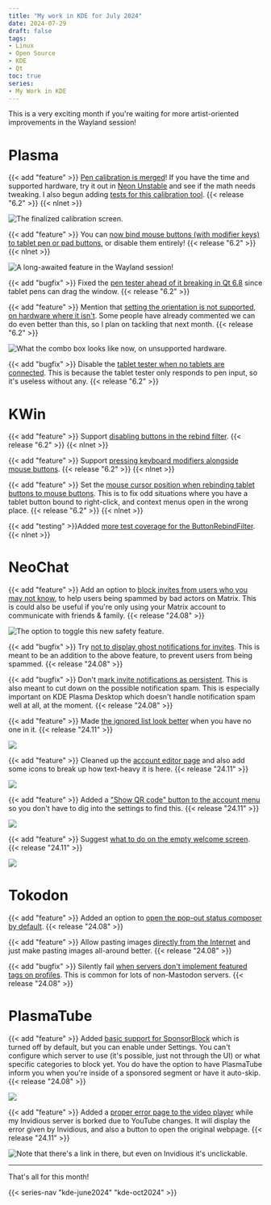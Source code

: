 ```yaml
---
title: "My work in KDE for July 2024"
date: 2024-07-29
draft: false
tags:
- Linux
- Open Source
- KDE
- Qt
toc: true
series:
- My Work in KDE
---
```


This is a very exciting month if you're waiting for more artist-oriented improvements in the Wayland session!

# Plasma

{{< add "feature" >}} [Pen calibration is merged](https://invent.kde.org/plasma/plasma-desktop/-/merge_requests/1833)! If you have the time and supported hardware, try it out in [Neon Unstable](https://neon.kde.org/download) and see if the math needs tweaking. I also begun adding [tests for this calibration tool](https://invent.kde.org/plasma/plasma-desktop/-/merge_requests/2374). {{< release "6.2" >}} {{< nlnet >}}

![The finalized calibration screen.](calibration.webp)

{{< add "feature" >}} You can [now bind mouse buttons (with modifier keys) to tablet pen or pad buttons](https://invent.kde.org/plasma/plasma-desktop/-/merge_requests/2384), or disable them entirely! {{< release "6.2" >}} {{< nlnet >}}

![A long-awaited feature in the Wayland session!](penbutton.webp)

{{< add "bugfix" >}} Fixed the [pen tester ahead of it breaking in Qt 6.8](https://invent.kde.org/plasma/plasma-desktop/-/merge_requests/2375) since tablet pens can drag the window. {{< release "6.2" >}}

{{< add "feature" >}} Mention that [setting the orientation is not supported, on hardware where it isn't](https://invent.kde.org/plasma/plasma-desktop/-/merge_requests/2400). Some people have already commented we can do even better than this, so I plan on tackling that next month. {{< release "6.2" >}}

![What the combo box looks like now, on unsupported hardware.](notsupported.webp)

{{< add "bugfix" >}} Disable the [tablet tester when no tablets are connected](https://invent.kde.org/plasma/plasma-desktop/-/merge_requests/2408). This is because the tablet tester only responds to pen input, so it's useless without any. {{< release "6.2" >}}

# KWin

{{< add "feature" >}} Support [disabling buttons in the rebind filter](https://invent.kde.org/plasma/kwin/-/merge_requests/6092). {{< release "6.2" >}} {{< nlnet >}}

{{< add "feature" >}} Support [pressing keyboard modifiers alongside mouse buttons](https://invent.kde.org/plasma/kwin/-/merge_requests/6095). {{< release "6.2" >}} {{< nlnet >}}

{{< add "feature" >}} Set the [mouse cursor position when rebinding tablet buttons to mouse buttons](https://invent.kde.org/plasma/kwin/-/merge_requests/6146). This is to fix odd situations where you have a tablet button bound to right-click, and context menus open in the wrong place. {{< release "6.2" >}} {{< nlnet >}}

{{< add "testing" >}}Added [more test coverage for the ButtonRebindFilter](https://invent.kde.org/plasma/kwin/-/merge_requests/6149). {{< nlnet >}}

# NeoChat

{{< add "feature" >}} Add an option to [block invites from users who you may not know](https://invent.kde.org/network/neochat/-/merge_requests/1819), to help users being spammed by bad actors on Matrix. This is could also be useful if you're only using your Matrix account to communicate with friends & family. {{< release "24.08" >}}

![The option to toggle this new safety feature.](invites.webp)

{{< add "bugfix" >}} Try [not to display ghost notifications for invites](https://invent.kde.org/network/neochat/-/merge_requests/1820). This is meant to be an addition to the above feature, to prevent users from being spammed. {{< release "24.08" >}}

{{< add "bugfix" >}} Don't [mark invite notifications as persistent](https://invent.kde.org/network/neochat/-/merge_requests/1821). This is also meant to cut down on the possible notification spam. This is especially important on KDE Plasma Desktop which doesn't handle notification spam well at all, at the moment. {{< release "24.08" >}}

{{< add "feature" >}} Made [the ignored list look better](https://invent.kde.org/network/neochat/-/merge_requests/1823) when you have no one in it. {{< release "24.11" >}}

![](ignored.webp)

{{< add "feature" >}} Cleaned up the [account editor page](https://invent.kde.org/network/neochat/-/merge_requests/1825) and also add some icons to break up how text-heavy it is here. {{< release "24.11" >}}

![](account.webp)

{{< add "feature" >}} Added a ["Show QR code" button to the account menu](https://invent.kde.org/network/neochat/-/merge_requests/1826) so you don't have to dig into the settings to find this. {{< release "24.11" >}}

![](qrcode.webp)

{{< add "feature" >}} Suggest [what to do on the empty welcome screen](https://invent.kde.org/network/neochat/-/merge_requests/1828). {{< release "24.11" >}}

![](welcome.webp)

# Tokodon

{{< add "feature" >}} Added an option to [open the pop-out status composer by default](https://invent.kde.org/network/tokodon/-/merge_requests/513). {{< release "24.08" >}}

{{< add "feature" >}} Allow pasting images [directly from the Internet](https://invent.kde.org/network/tokodon/-/merge_requests/514) and just make pasting images all-around better. {{< release "24.08" >}}

{{< add "bugfix" >}} Silently fail [when servers don't implement featured tags on profiles](https://invent.kde.org/network/tokodon/-/merge_requests/515). This is common for lots of non-Mastodon servers. {{< release "24.08" >}}

# PlasmaTube

{{< add "feature" >}} Added [basic support for SponsorBlock](https://invent.kde.org/multimedia/plasmatube/-/merge_requests/82) which is turned off by default, but you can enable under Settings. You can't configure which server to use (it's possible, just not through the UI) or what specific categories to block yet. You do have the option to have PlasmaTube inform you when you're inside of a sponsored segment or have it auto-skip. {{< release "24.08" >}}

![](sponsorblock.webp)

{{< add "feature" >}} Added a [proper error page to the video player](https://invent.kde.org/multimedia/plasmatube/-/commit/3961d5c2b79866fc27859052256e0520096d5638) while my Invidious server is borked due to YouTube changes. It will display the error given by Invidious, and also a button to open the original webpage. {{< release "24.11" >}}

![Note that there's a link in there, but even on Invidious it's unclickable.](error.webp)

---

That's all for this month!

{{< series-nav "kde-june2024" "kde-oct2024" >}}
